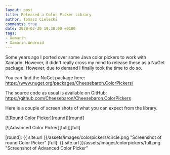 ```yaml
---
layout: post
title: Released a Color Picker Library
author: Tomasz Cielecki
comments: true
date: 2020-02-30 19:30:00 +0100
tags:
- Xamarin
- Xamarin.Android
---
```


Some years ago I ported over some Java color pickers to work with Xamarin. However, it didn't really cross my mind to release these as a NuGet package. However, due to demand I finally took the time to do so.

You can find the NuGet package here: https://www.nuget.org/packages/Cheesebaron.ColorPickers/

The source code as usual is available on GitHub: https://github.com/Cheesebaron/Cheesebaron.ColorPickers

Here is a couple of screen shots of what you can expect from the library.

[![Round Color Picker][round]][round]

[![Advanced Color Picker][full]][full]

[round]: {{ site.url }}/assets/images/colorpickers/circle.png "Screenshot of round Color Picker"
[full]: {{ site.url }}/assets/images/colorpickers/full.png "Screenshot of Advanced Color Picker"